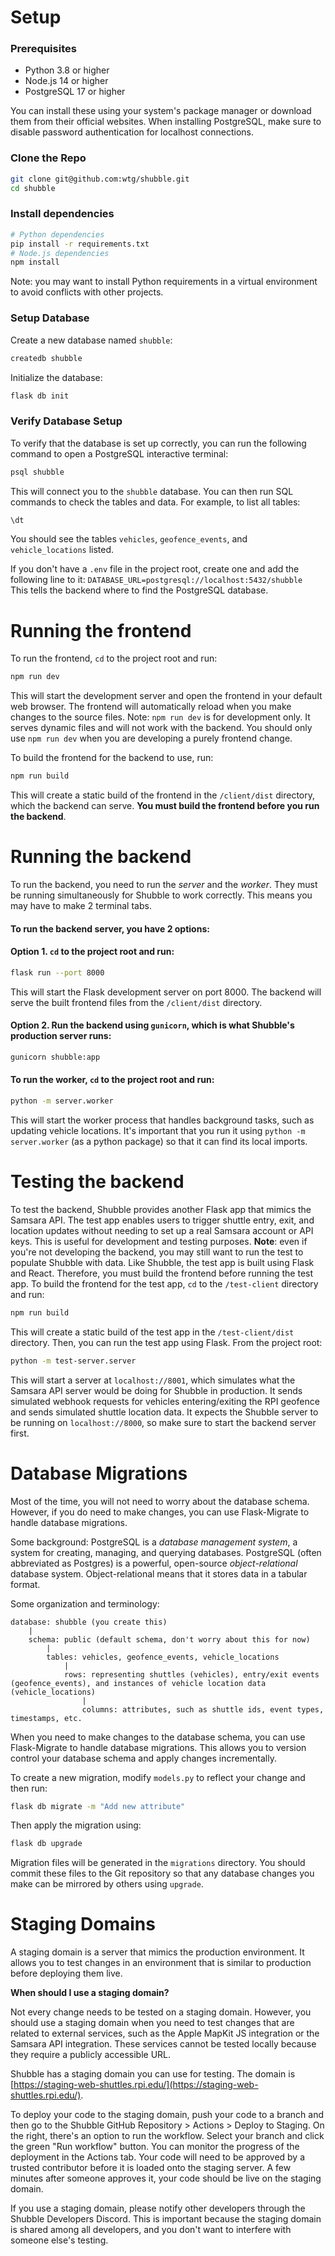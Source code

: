 # Setup

### Prerequisites
- Python 3.8 or higher
- Node.js 14 or higher
- PostgreSQL 17 or higher

You can install these using your system's package manager or download them from their official websites. When installing PostgreSQL, make sure to disable password authentication for localhost connections.

### Clone the Repo
```bash
git clone git@github.com:wtg/shubble.git
cd shubble
```

### Install dependencies
```bash
# Python dependencies
pip install -r requirements.txt
# Node.js dependencies
npm install
```
Note: you may want to install Python requirements in a virtual environment to avoid conflicts with other projects.

### Setup Database
Create a new database named `shubble`:
```bash
createdb shubble
```
Initialize the database:
```bash
flask db init
```

### Verify Database Setup
To verify that the database is set up correctly, you can run the following command to open a PostgreSQL interactive terminal:
```bash
psql shubble
```
This will connect you to the `shubble` database. You can then run SQL commands to check the tables and data. For example, to list all tables:
```sql
\dt
```
You should see the tables `vehicles`, `geofence_events`, and `vehicle_locations` listed.

If you don't have a `.env` file in the project root, create one and add the following line to it:
```DATABASE_URL=postgresql://localhost:5432/shubble```\
This tells the backend where to find the PostgreSQL database.

# Running the frontend
To run the frontend, `cd` to the project root and run:
```bash
npm run dev
```
This will start the development server and open the frontend in your default web browser. The frontend will automatically reload when you make changes to the source files.
Note: `npm run dev` is for development only. It serves dynamic files and will not work with the backend. You should only use `npm run dev` when you are developing a purely frontend change.

To build the frontend for the backend to use, run:
```bash
npm run build
```
This will create a static build of the frontend in the `/client/dist` directory, which the backend can serve. **You must build the frontend before you run the backend**.

# Running the backend
To run the backend, you need to run the _server_ and the _worker_. They must be running simultaneously for Shubble to work correctly. This means you may have to make 2 terminal tabs.

#### To run the backend server, you have 2 options:

#### Option 1. `cd` to the project root and run:
```bash
flask run --port 8000
```
This will start the Flask development server on port 8000. The backend will serve the built frontend files from the `/client/dist` directory.

#### Option 2. Run the backend using `gunicorn`, which is what Shubble's production server runs:
```bash
gunicorn shubble:app
```

#### To run the worker, `cd` to the project root and run:
```bash
python -m server.worker
```
This will start the worker process that handles background tasks, such as updating vehicle locations. It's important that you run it using `python -m server.worker` (as a python package) so that it can find its local imports.

# Testing the backend
To test the backend, Shubble provides another Flask app that mimics the Samsara API. The test app enables users to trigger shuttle entry, exit, and location updates without needing to set up a real Samsara account or API keys. This is useful for development and testing purposes.
**Note**: even if you're not developing the backend, you may still want to run the test to populate Shubble with data.
Like Shubble, the test app is built using Flask and React. Therefore, you must build the frontend before running the test app.
To build the frontend for the test app, `cd` to the `/test-client` directory and run:
```bash
npm run build
```
This will create a static build of the test app in the `/test-client/dist` directory.
Then, you can run the test app using Flask. From the project root:
```bash
python -m test-server.server
```
This will start a server at `localhost://8001`, which simulates what the Samsara API server would be doing for Shubble in production. It sends simulated webhook requests for vehicles entering/exiting the RPI geofence and sends simulated shuttle location data.
It expects the Shubble server to be running on `localhost://8000`, so make sure to start the backend server first.

# Database Migrations

Most of the time, you will not need to worry about the database schema. However, if you do need to make changes, you can use Flask-Migrate to handle database migrations.

Some background: PostgreSQL is a _database management system_, a system for creating, managing, and querying databases.
PostgreSQL (often abbreviated as Postgres) is a powerful, open-source _object-relational_ database system.
Object-relational means that it stores data in a tabular format.

Some organization and terminology:

```
database: shubble (you create this)
    |
    schema: public (default schema, don't worry about this for now)
        |
        tables: vehicles, geofence_events, vehicle_locations
            |
            rows: representing shuttles (vehicles), entry/exit events (geofence_events), and instances of vehicle location data (vehicle_locations)
                |
                columns: attributes, such as shuttle ids, event types, timestamps, etc.
```


When you need to make changes to the database schema, you can use Flask-Migrate to handle database migrations. This allows you to version control your database schema and apply changes incrementally.

To create a new migration, modify `models.py` to reflect your change and then run:
```bash
flask db migrate -m "Add new attribute"
```
Then apply the migration using:
```bash
flask db upgrade
```
Migration files will be generated in the `migrations` directory. You should commit these files to the Git repository so that any database changes you make can be mirrored by others using `upgrade`.

# Staging Domains

A staging domain is a server that mimics the production environment. It allows you to test changes in an environment that is similar to production before deploying them live.

**When should I use a staging domain?**

Not every change needs to be tested on a staging domain. However, you should use a staging domain when you need to test changes that are related to external services, such as the Apple MapKit JS integration or the Samsara API integration. These services cannot be tested locally because they require a publicly accessible URL.

Shubble has a staging domain you can use for testing. The domain is [https://staging-web-shuttles.rpi.edu/](https://staging-web-shuttles.rpi.edu/).

To deploy your code to the staging domain, push your code to a branch and then go to the Shubble GitHub Repository > Actions > Deploy to Staging. On the right, there's an option to run the workflow. Select your branch and click the green "Run workflow" button. You can monitor the progress of the deployment in the Actions tab. Your code will need to be approved by a trusted contributor before it is loaded onto the staging server. A few minutes after someone approves it, your code should be live on the staging domain.

If you use a staging domain, please notify other developers through the Shubble Developers Discord. This is important because the staging domain is shared among all developers, and you don't want to interfere with someone else's testing.
